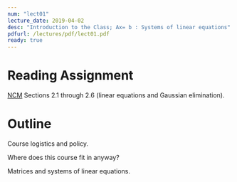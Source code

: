 ```yaml
---
num: "lect01"
lecture_date: 2019-04-02
desc: "Introduction to the Class; Ax= b : Systems of linear equations"
pdfurl: /lectures/pdf/lect01.pdf
ready: true
---
```


<!---
* {% include lecture_files.html %}
<a href="{{page.pdfurl | relative_url }}" data-ajax="false">Slides PDF</a>
--->

# Reading Assignment

[NCM](http://www.cs.ucsb.edu/~gilbert/cs111/chapters/)
Sections 2.1 through 2.6 (linear equations and Gaussian elimination).


# Outline

Course logistics and policy.

Where does this course fit in anyway?

Matrices and systems of linear equations.

